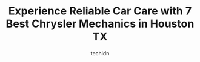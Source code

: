 ---
layout: ampstory
image: https://images.unsplash.com/photo-1632275229274-0f1031f6b16b?ixlib=rb-4.0.3&ixid=MnwxMjA3fDB8MHxwaG90by1wYWdlfHx8fGVufDB8fHx8&auto=format&fit=crop&w=640&h=853&q=80
author: techidn
featured: false
description: When it comes to finding reliable automotive experts in Houston TX, USA, look no further than the 7 best Chrysler Mechanic in the area. With their exceptional skills and dedication to provid
title: Experience Reliable Car Care with 7 Best Chrysler Mechanics in Houston TX
cover:
   title: Experience Reliable Car Care with 7 Best Chrysler Mechanics in Houston TX
   subtitle: Rickpate
   background: https://images.unsplash.com/photo-1632275229274-0f1031f6b16b?ixlib=rb-4.0.3&ixid=MnwxMjA3fDB8MHxwaG90by1wYWdlfHx8fGVufDB8fHx8&auto=format&fit=crop&w=640&h=853&q=80

pages: 
 - layout: thirds
   top: <h1>#1 Erics Car Care - Medical Center</h1>
   bottom: "<p>**Posting from an alternative email account. I was serviced here under my real name**Picked up my car this morning, and this is the state that it was in. Granted, my car </p>"
   background: https://www.knot35.com/toplist/wp-content/uploads/2023/06/best-chrysler-mechanic-1-in-houston-tx-1685831857.jpeg
   backgroundblur: true
 - layout: thirds
   top: <h1>#2 Chimney Rock Car Care</h1>
   bottom: "<p>2839 Chimney Rock Rd, Houston, TX 77056, United States</p>"
   background: https://www.knot35.com/toplist/wp-content/uploads/2023/06/best-chrysler-mechanic-2-in-houston-tx-1685831858.jpeg
   cta:
      link: https://www.knot35.com/toplist/experience-reliable-car-care-with-7-best-chrysler-mechanics-in-houston-tx/
      text: Experience Reliable Car Care with 7 Best Chrysler Mechanics in Houston TX
 - layout: thirds
   top: <h1>#3 Kacals Auto and Truck Service</h1>
   bottom: "<p>5030 Old Spanish Trail, Houston, TX 77021, United States</p>"
   background: https://www.knot35.com/toplist/wp-content/uploads/2023/06/best-chrysler-mechanic-3-in-houston-tx-1685831858.png
   cta:
      link: https://www.knot35.com/toplist/experience-reliable-car-care-with-7-best-chrysler-mechanics-in-houston-tx/
      text: Experience Reliable Car Care with 7 Best Chrysler Mechanics in Houston TX
 - layout: thirds
   top: <h1>#4 The Auto Doc</h1>
   bottom: "<p>1208 Montrose Blvd, Houston, TX 77019, United States</p>"
   background: https://images.unsplash.com/photo-1524169358666-79f22534bc6e?ixlib=rb-4.0.3&ixid=MnwxMjA3fDB8MHxwaG90by1wYWdlfHx8fGVufDB8fHx8&auto=format&fit=crop&w=640&h=853&q=80
   cta:
      link: https://www.knot35.com/toplist/experience-reliable-car-care-with-7-best-chrysler-mechanics-in-houston-tx/
      text: Experience Reliable Car Care with 7 Best Chrysler Mechanics in Houston TX
 - layout: thirds
   top: <h1>#5 Midtown Auto Service & Repair</h1>
   bottom: "<p>4510 Almeda Rd, Houston, TX 77004, United States</p>"
   background: https://images.unsplash.com/photo-1547366785-564103df7e13?ixlib=rb-4.0.3&ixid=MnwxMjA3fDB8MHxwaG90by1wYWdlfHx8fGVufDB8fHx8&auto=format&fit=crop&w=640&h=853&q=80
   cta:
      link: https://www.knot35.com/toplist/experience-reliable-car-care-with-7-best-chrysler-mechanics-in-houston-tx/
      text: Experience Reliable Car Care with 7 Best Chrysler Mechanics in Houston TX
 - layout: thirds
   top: <h1>#6 Memorial Car Care Center</h1>
   bottom: "<p>8605 Memorial Dr, Houston, TX 77024, United States</p>"
   background: https://images.unsplash.com/photo-1561679660-d00ee1e0dc8e?ixlib=rb-4.0.3&ixid=MnwxMjA3fDB8MHxwaG90by1wYWdlfHx8fGVufDB8fHx8&auto=format&fit=crop&w=640&h=853&q=80
   cta:
      link: https://www.knot35.com/toplist/experience-reliable-car-care-with-7-best-chrysler-mechanics-in-houston-tx/
      text: Experience Reliable Car Care with 7 Best Chrysler Mechanics in Houston TX
 - layout: thirds
   top: <h1>#7 Mac Haik Dodge, Chrysler, Jeep Body Shop</h1>
   bottom: "<p>11000 North Fwy d, Houston, TX 77037, United States</p>"
   background: https://images.unsplash.com/photo-1557672172-298e090bd0f1?ixlib=rb-4.0.3&ixid=MnwxMjA3fDB8MHxwaG90by1wYWdlfHx8fGVufDB8fHx8&auto=format&fit=crop&w=640&h=853&q=80
   cta:
      link: https://www.knot35.com/toplist/experience-reliable-car-care-with-7-best-chrysler-mechanics-in-houston-tx/
      text: Experience Reliable Car Care with 7 Best Chrysler Mechanics in Houston TX
 - layout: thirds
   middle: Continue reading...
   background: https://images.unsplash.com/photo-1536745287225-21d689278fd1?ixlib=rb-4.0.3&ixid=MnwxMjA3fDB8MHxwaG90by1wYWdlfHx8fGVufDB8fHx8&auto=format&fit=crop&w=640&h=853&q=80
   cta:
      link: https://www.knot35.com/toplist/experience-reliable-car-care-with-7-best-chrysler-mechanics-in-houston-tx/
      text: Experience Reliable Car Care with 7 Best Chrysler Mechanics in Houston TX
      
---
